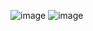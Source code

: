 ![image](https://user-images.githubusercontent.com/62868878/131241205-b5641f35-7196-41cd-9d0f-a0188e03e8bc.png)
![image](https://user-images.githubusercontent.com/62868878/132234141-186f37bc-e996-48c9-94c8-842f8d2a7126.png)

